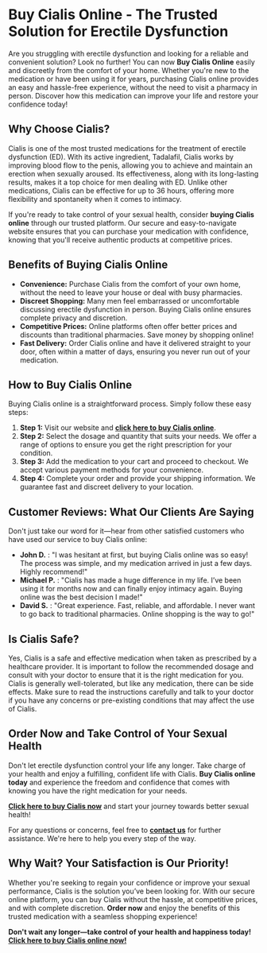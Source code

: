 # Buy Cialis Online - The Trusted Solution for Erectile Dysfunction

Are you struggling with erectile dysfunction and looking for a reliable and convenient solution? Look no further! You can now **Buy Cialis Online** easily and discreetly from the comfort of your home. Whether you're new to the medication or have been using it for years, purchasing Cialis online provides an easy and hassle-free experience, without the need to visit a pharmacy in person. Discover how this medication can improve your life and restore your confidence today!

## Why Choose Cialis?

Cialis is one of the most trusted medications for the treatment of erectile dysfunction (ED). With its active ingredient, Tadalafil, Cialis works by improving blood flow to the penis, allowing you to achieve and maintain an erection when sexually aroused. Its effectiveness, along with its long-lasting results, makes it a top choice for men dealing with ED. Unlike other medications, Cialis can be effective for up to 36 hours, offering more flexibility and spontaneity when it comes to intimacy.

If you're ready to take control of your sexual health, consider **buying Cialis online** through our trusted platform. Our secure and easy-to-navigate website ensures that you can purchase your medication with confidence, knowing that you'll receive authentic products at competitive prices.

## Benefits of Buying Cialis Online

- **Convenience:** Purchase Cialis from the comfort of your own home, without the need to leave your house or deal with busy pharmacies.
- **Discreet Shopping:** Many men feel embarrassed or uncomfortable discussing erectile dysfunction in person. Buying Cialis online ensures complete privacy and discretion.
- **Competitive Prices:** Online platforms often offer better prices and discounts than traditional pharmacies. Save money by shopping online!
- **Fast Delivery:** Order Cialis online and have it delivered straight to your door, often within a matter of days, ensuring you never run out of your medication.

## How to Buy Cialis Online

Buying Cialis online is a straightforward process. Simply follow these easy steps:

1. **Step 1:** Visit our website and [**click here to buy Cialis online**](https://tinyurl.com/buycialisbestprice).
2. **Step 2:** Select the dosage and quantity that suits your needs. We offer a range of options to ensure you get the right prescription for your condition.
3. **Step 3:** Add the medication to your cart and proceed to checkout. We accept various payment methods for your convenience.
4. **Step 4:** Complete your order and provide your shipping information. We guarantee fast and discreet delivery to your location.

## Customer Reviews: What Our Clients Are Saying

Don't just take our word for it—hear from other satisfied customers who have used our service to buy Cialis online:

- **John D.** : "I was hesitant at first, but buying Cialis online was so easy! The process was simple, and my medication arrived in just a few days. Highly recommend!"
- **Michael P.** : "Cialis has made a huge difference in my life. I’ve been using it for months now and can finally enjoy intimacy again. Buying online was the best decision I made!"
- **David S.** : "Great experience. Fast, reliable, and affordable. I never want to go back to traditional pharmacies. Online shopping is the way to go!"

## Is Cialis Safe?

Yes, Cialis is a safe and effective medication when taken as prescribed by a healthcare provider. It is important to follow the recommended dosage and consult with your doctor to ensure that it is the right medication for you. Cialis is generally well-tolerated, but like any medication, there can be side effects. Make sure to read the instructions carefully and talk to your doctor if you have any concerns or pre-existing conditions that may affect the use of Cialis.

## Order Now and Take Control of Your Sexual Health

Don't let erectile dysfunction control your life any longer. Take charge of your health and enjoy a fulfilling, confident life with Cialis. **Buy Cialis online today** and experience the freedom and confidence that comes with knowing you have the right medication for your needs.

[**Click here to buy Cialis now**](https://tinyurl.com/buycialisbestprice) and start your journey towards better sexual health!

For any questions or concerns, feel free to [**contact us**](https://tinyurl.com/buycialisbestprice) for further assistance. We're here to help you every step of the way.

## Why Wait? Your Satisfaction is Our Priority!

Whether you're seeking to regain your confidence or improve your sexual performance, Cialis is the solution you’ve been looking for. With our secure online platform, you can buy Cialis without the hassle, at competitive prices, and with complete discretion. **Order now** and enjoy the benefits of this trusted medication with a seamless shopping experience!

**Don't wait any longer—take control of your health and happiness today! [Click here to buy Cialis online now!](https://tinyurl.com/buycialisbestprice)**
